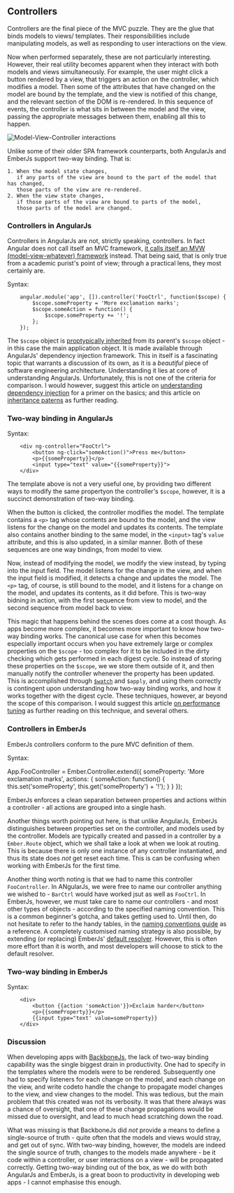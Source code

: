 ## Controllers

Controllers are the final piece of the MVC puzzle.
They are the glue that binds models to views/ templates.
Their responsibilities include manipulating models,
as well as responding to user interactions on the view.

Now when performed separately, these are not particularly interesting.
However, their real utility becomes apparent when they interact with
both models and views simultaneously.
For example, the user might click a button rendered by a view,
that triggers an action on the controller,
which modifies a model.
Then some of the attributes that have changed on the model are bound
by the template, and the view is notified of this change,
and the relevant section of the DOM is re-rendered.
In this sequence of events, the controller is what sits in between
the model and the view, passing the appropriate messages between them,
enabling all this to happen.

![Model-View-Controller interactions](http://upload.wikimedia.org/wikipedia/commons/thumb/a/a0/MVC-Process.svg/200px-MVC-Process.svg.png)

Unlike some of their older SPA framework counterparts,
both AngularJs and EmberJs support two-way binding.
That is:

	1. When the model state changes,
	   if any parts of the view are bound to the part of the model that has changed,
	   those parts of the view are re-rendered.
	2. When the view state changes,
	   if those parts of the view are bound to parts of the model,
	   those parts of the model are changed.

### Controllers in AngularJs

Controllers in AngularJs are not, strictly speaking, controllers.
In fact Angular does not call itself an MVC framework,
[it calls itself an MVW (model-view-whatever) framework](http://plus.google.com/+AngularJS/posts/aZNVhj355G2) instead.
That being said, that is only true from a academic purist's point of view;
through a practical lens, they most certainly are.

Syntax:

		angular.module('app', []).controller('FooCtrl', function($scope) {
			$scope.someProperty = 'More exclamation marks';
			$scope.someAction = function() {
				$scope.someProperty += '!';
			};
		});

The `$scope` object is [proptypically inherited](https://github.com/angular/angular.js/wiki/Understanding-Scopes#angular-scope-inheritance) from its parent's
`$scope` object - in this case the main application object.
It is made available through AngularJs' dependency injection framework.
This in itself is a fascinating topic that warrants a discussion of its own,
as it is a *beautiful* piece of software engineering architecture.
Understanding it lies at core of understanding AngularJs.
Unfortunately, this is not one of the criteria for comparison.
I would however, suggest this article on
[understanding dependency injection](https://github.com/angular/angular.js/wiki/Understanding-Scopes#angular-scope-inheritance)
for a primer on the basics;
and this article on [inheritance paterns](http://blog.mgechev.com/2013/12/18/inheritance-services-controllers-in-angularjs/)
as further reading.

### Two-way binding in AngularJs

Syntax:

		<div ng-controller="FooCtrl">
			<button ng-click="someAction()">Press me</button>
			<p>{{someProperty}}</p>
			<input type="text" value="{{someProperty}}">
		</div>

The template above is not a very useful one,
by providing two different ways to modify the same propertyon the controller's
`$scope`, however, it is a succinct demonstration of two-way binding.

When the button is clicked, the controller modifies the model.
The template contains a `<p>` tag whose contents are bound to the model,
and the view listens for the change on the model and updates its contents.
The template also contains another binding to the same model,
in the `<input>` tag's `value` attribute,
and this is also updated, in a similar manner.
Both of these sequences are one way bindings, from model to view.

Now, instead of modifying the model, we modify the view instead,
by typing into the input field.
The model listens for the change in the view,
and when the input field is modified,
it detects a change and updates the model.
The `<p>` tag, of course, is still bound to the model,
and it listens for a change on the model,
and updates its contents, as it did before.
This is two-way bidning in action,
with the first sequence from view to model,
and the second sequence from model back to view.

This magic that happens behind the scenes does come at a cost though.
As apps become more complex, it becomes more important to know
how two-way binding works.
The canonical use case for when this becomes especially important
occurs when you have extremely large or complex properties on the `$scope` -
too complex for it to be included in the dirty checking
which gets performed in each digest cycle.
So instead of storing these properties on the `$scope`,
we we store them outside of it,
and then manually notify the controller whenever the property has been updated.
This is accomplished through [`$watch`](https://docs.angularjs.org/api/ng/type/$rootScope.Scope#$watch) and `$apply`,
and using them correctly is contingent upon understanding
how two-way binding works, and how it works together with the digest cycle.
These techniques, however, ar beyond the scope of this comparison.
I would suggest this article [on performance tuning](http://tech.small-improvements.com/2013/09/10/angularjs-performance-with-large-lists/)
as further reading on this technique, and several others.

### Controllers in EmberJs

EmberJs controllers conform to the pure MVC definition of them.

Syntax:

App.FooController = Ember.Controller.extend({
    someProperty: 'More exclamation marks',
    actions: {
        someAction: function() {
            this.set('someProperty', this.get('someProperty') + '!');
        }
    }
});

EmberJs enforces a clean separation between properties and actions
within a controller -
all actions are grouped into a single hash.

Another things worth pointing out here,
is that unlike AngularJs,
EmberJs distinguishes between properties set on the controller,
and models used by the controller.
Models are typically created and passed in a controller by a `Ember.Route` object,
which we shall take a look at when we look at routing.
This is because there is only one instance of any controller instantiated,
and thus its state does *not* get reset each time.
This is can be confusing when working with EmberJs for the first time.

Another thing worth noting is that we had to name this controller `FooController`.
In ANgularJs, we were free to name our controller anything we wished to -
`BarCtrl` would have worked jsut as well as `FooCtrl`.
In EmberJs, however, we must take care to name our controllers -
and most other types of objects -
according to the specified naming convention.
This is a common beginner's gotcha, and takes getting used to.
Until then, do not hesitate to refer to the handy tables,
in the [naming conventions guide](http://emberjs.com/guides/concepts/naming-conventions/)
as a reference.
A completely customised naming strategy is also possible,
by extending (or replacing) EmberJs' [default resolver](http://emberjs.com/api/classes/Ember.DefaultResolver.html).
However, this is often more effort than it is worth,
and most developers will choose to stick to the default resolver.

### Two-way binding in EmberJs

Syntax:

        <div>
            <button {{action 'someAction'}}>Exclaim harder</button>
            <p>{{someProperty}}</p>
            {{input type="text' value=someProperty}}
        </div>

### Discussion

When developing apps with [BackboneJs](http://backbonejs.org/),
the lack of two-way binding capability was the single biggest drain in productivity.
One had to specify in the templates where the models were to be rendered.
Subsequently one had to specify listeners for each change on the model,
and each change on the view,
and write codeto handle the change to propagate model changes to the view,
and view changes to the model.
This was tedious, but the main problem that this created was not its verbosity.
It was that there always was a chance of oversight,
that one of these change propagations would be missed due to oversight,
and lead to much head scratching down the road.

What was missing is that BackboneJs did *not* provide a means to define a
single-source of truth -
quite often that the models and views would stray, and get out of sync.
With two-way binding, however, the models are indeed the single source of truth,
changes to the models made anywhere -
be it code within a controller, or user interactions on a view -
will be propagated correctly.
Getting two-way binding out of the box,
as we do with both AngularJs and EmberJs,
is a great boon to productivity in developing
web apps - I cannot emphasise this enough.
